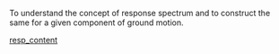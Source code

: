 To understand the concept of response spectrum and to construct the same for a given component of ground motion.

[resp_content](images/resp_concept.PNG)
